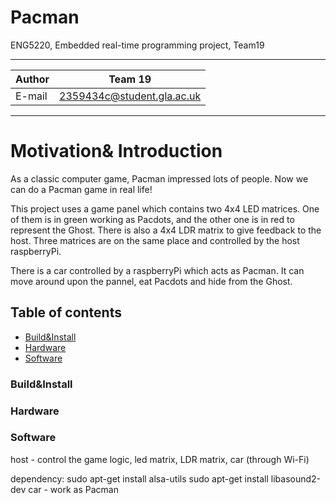 # Pacman
ENG5220, Embedded real-time programming project, Team19
****
	
|Author|Team 19|
|---|---
|E-mail|2359434c@student.gla.ac.uk


****

# Motivation& Introduction

As a classic computer game, Pacman impressed lots of people. Now we can do a Pacman game in real life!

This project uses a game panel which contains two 4x4 LED matrices. One of them is in green working as Pacdots, and the other one is in red to represent the Ghost. There is also a 4x4 LDR matrix to give feedback to the host. Three matrices are on the same place and controlled by the host raspberryPi.

There is a car controlled by a raspberryPi which acts as Pacman. It can move around upon the pannel, eat Pacdots and hide from the Ghost.

## Table of contents
* [Build&Install](#Build&Install)
* [Hardware](#Hardware)
* [Software](#software)



### Build&Install


### Hardware

### Software

host - control the game logic, led matrix, LDR matrix, car (through Wi-Fi)

dependency:
sudo apt-get install alsa-utils
sudo apt-get install libasound2-dev
car  - work as Pacman
